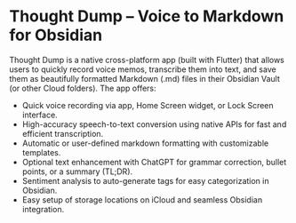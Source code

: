 # Thought Dump – Voice to Markdown for Obsidian

Thought Dump is a native cross-platform app (built with Flutter) that allows users to quickly record voice memos, transcribe them into text, and save them as beautifully formatted Markdown (.md) files in their Obsidian Vault (or other Cloud folders). The app offers:

- Quick voice recording via app, Home Screen widget, or Lock Screen interface.
- High-accuracy speech-to-text conversion using native APIs for fast and efficient transcription.
- Automatic or user-defined markdown formatting with customizable templates.
- Optional text enhancement with ChatGPT for grammar correction, bullet points, or a summary (TL;DR).
- Sentiment analysis to auto-generate tags for easy categorization in Obsidian.
- Easy setup of storage locations on iCloud and seamless Obsidian integration.
